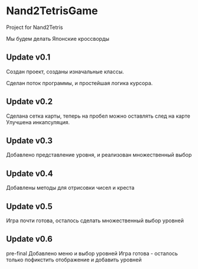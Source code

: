 # Nand2TetrisGame
Project for Nand2Tetris

Мы будем делать Японские кроссворды

## Update v0.1
Создан проект, созданы изначальные классы.

Сделан поток программы, и простейшая логика курсора.

## Update v0.2
Сделана сетка карты, теперь на пробел можно оставлять след на карте
Улучшена инкапсуляция.

## Update v0.3 
Добавлено представление уровня, и реализован множественный выбор

## Update v0.4 
Добавлены методы для отрисовки чисел и креста

## Update v0.5
Игра почти готова, осталось сделать множественный выбор уровней

## Update v0.6
pre-final
Добавлено меню и выбор уровней
Игра готова - осталось только пофикстить отображение и добавить уровней

